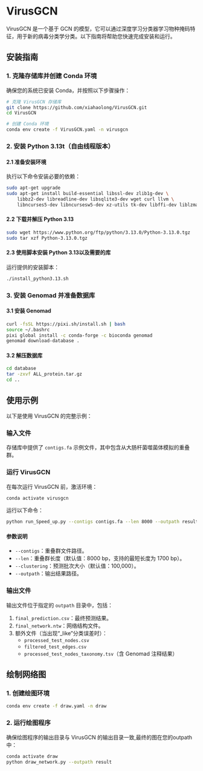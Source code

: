 # VirusGCN

VirusGCN 是一个基于 GCN 的模型，它可以通过深度学习分类器学习物种掩码特征，用于新的病毒分类学分类。以下指南将帮助您快速完成安装和运行。

## 安装指南

### 1. 克隆存储库并创建 Conda 环境

确保您的系统已安装 Conda，并按照以下步骤操作：

```bash
# 克隆 VirusGCN 存储库
git clone https://github.com/xiahaolong/VirusGCN.git
cd VirusGCN

# 创建 Conda 环境
conda env create -f VirusGCN.yaml -n virusgcn
```

### 2. 安装 Python 3.13t（自由线程版本）

#### **2.1 准备安装环境**

执行以下命令安装必要的依赖：

```bash
sudo apt-get upgrade
sudo apt-get install build-essential libssl-dev zlib1g-dev \
    libbz2-dev libreadline-dev libsqlite3-dev wget curl llvm \
    libncurses5-dev libncursesw5-dev xz-utils tk-dev libffi-dev liblzma-dev
```

#### **2.2 下载并解压 Python 3.13**

```bash
sudo wget https://www.python.org/ftp/python/3.13.0/Python-3.13.0.tgz
sudo tar xzf Python-3.13.0.tgz
```

#### **2.3 使用脚本安装 Python 3.13以及需要的库**

运行提供的安装脚本：

```bash
./install_python3.13.sh
```

### 3. 安装 Genomad 并准备数据库

#### **3.1 安装 Genomad**

```bash
curl -fsSL https://pixi.sh/install.sh | bash
source ~/.bashrc
pixi global install -c conda-forge -c bioconda genomad
genomad download-database .
```

#### **3.2 解压数据库**

```bash
cd database
tar -zxvf ALL_protein.tar.gz
cd ..
```

## 使用示例

以下是使用 VirusGCN 的完整示例：

### 输入文件

存储库中提供了 `contigs.fa` 示例文件，其中包含从大肠杆菌噬菌体模拟的重叠群。

### 运行 VirusGCN

在每次运行 VirusGCN 前，激活环境：

```bash
conda activate virusgcn
```

运行以下命令：

```bash
python run_Speed_up.py --contigs contigs.fa --len 8000 --outpath result
```

#### 参数说明

- `--contigs`：重叠群文件路径。
- `--len`：重叠群长度（默认值：8000 bp，支持的最短长度为 1700 bp）。
- `--clustering`：预测批次大小（默认值：100,000）。
- `--outpath`：输出结果路径。

### 输出文件

输出文件位于指定的 `outpath` 目录中，包括：

1. `final_prediction.csv`：最终预测结果。
2. `final_network.ntw`：网络结构文件。
3. 额外文件（当出现“_like”分类误差时）：
   - `processed_test_nodes.csv`
   - `filtered_test_edges.csv`
   - `processed_test_nodes_taxonomy.tsv`（含 Genomad 注释结果）

## 绘制网络图

### 1. 创建绘图环境

```bash
conda env create -f draw.yaml -n draw
```

### 2. 运行绘图程序

确保绘图程序的输出目录与 VirusGCN 的输出目录一致,最终的图在您的outpath中：

```bash
conda activate draw
python draw_network.py --outpath result
```

